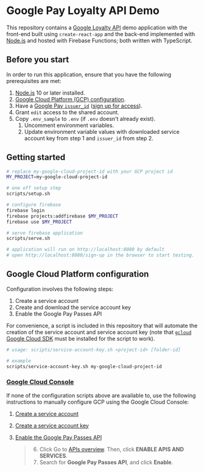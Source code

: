 # Google Pay Loyalty API Demo

This repository contains a [Google Loyalty API][passes] demo application with the front-end built using
`create-react-app` and the back-end implemented with [Node.js][nodejs] and hosted with Firebase Functions; both written
with TypeScript.

## Before you start

In order to run this application, ensure that you have the following prerequisites are met:

1. [Node.js][nodejs] 10 or later installed.
2. [Google Cloud Platform (GCP) configuration](#Google-Cloud-Platform-configuration).
3. Have a [Google Pay `issuer_id`](issuers) ([sign up for access][passes_signup]).
4. Grant `edit` access to the shared account.
5. Copy `.env_sample` to `.env` (if `.env` doesn't already exist).
   1. Uncomment environment variables.
   2. Update environment variable values with downloaded service account key from step 1 and `issuer_id` from step 2.

## Getting started

```sh
# replace my-google-cloud-project-id with your GCP project id
MY_PROJECT=my-google-cloud-project-id

# one off setup step
scripts/setup.sh

# configure firebase
firebase login
firebase projects:addfirebase $MY_PROJECT
firebase use $MY_PROJECT

# serve firebase application
scripts/serve.sh

# application will run on http://localhost:8080 by default
# open http://localhost:8080/sign-up in the browser to start testing.
```

## Google Cloud Platform configuration

Configuration involves the following steps:

1. Create a service account
2. Create and download the service account key
3. Enable the Google Pay Passes API

For convenience, a script is included in this repository that will automate the creation of the service account and
service account key (note that [`gcloud` Google Cloud SDK][install_gcloud] must be installed for the script to work).

```sh
# usage: scripts/service-account-key.sh <project-id> [folder-id]

# example
scripts/service-account-key.sh my-google-cloud-project-id
```

### [Google Cloud Console][gcp_console]

If none of the configuration scripts above are available to, use the following instructions to manually configure GCP
using the Google Cloud Console:

1. [Create a service account](https://cloud.google.com/iam/docs/creating-managing-service-accounts#creating)
2. [Create a service account key](https://cloud.google.com/iam/docs/creating-managing-service-account-keys#creating_service_account_keys)
3. [Enable the Google Pay Passes API](https://developers.google.com/pay/passes/guides/basic-setup/get-access-to-rest-api#register)

   > 6. Click Go to [APIs overview](https://console.cloud.google.com/apis/dashboard). Then, click **ENABLE APIS AND
   >    SERVICES**.
   > 7. Search for **Google Pay Passes API**, and click **Enable**.

[passes]: https://developers.google.com/pay/passes/guides/introduction/about-google-pay-api-for-passes
[nodejs]: https://nodejs.org/
[issuers]: https://pay.google.com/gp/m/issuer/list
[passes_signup]: https://support.google.com/pay/merchants/contact/instore_merchant
[install_gcloud]: https://cloud.google.com/sdk/docs/install
[docker]: https://www.docker.com/products/docker-desktop
[gcp_console]: https://console.cloud.google.com

